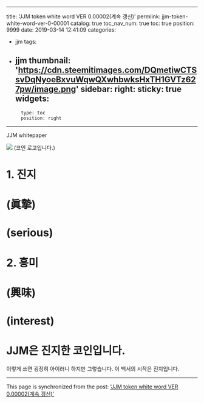 
---
title: 'JJM token white word VER 0.00002(계속 갱신)'
permlink: jjm-token-white-word-ver-0-00001
catalog: true
toc_nav_num: true
toc: true
position: 9999
date: 2019-03-14 12:41:09
categories:
- jjm
tags:
- jjm
thumbnail: 'https://cdn.steemitimages.com/DQmetiwCTSsvDqNyoeBxvuWqwQXwhbwksHxTH1GVTz627pw/image.png'
sidebar:
    right:
        sticky: true
widgets:
    -
        type: toc
        position: right
---


JJM whitepaper

![](https://cdn.steemitimages.com/DQmetiwCTSsvDqNyoeBxvuWqwQXwhbwksHxTH1GVTz627pw/image.png)
(코인 로고입니다.) 

# 1. 진지
  # (眞摯)
  # (serious)

# 2. 흥미
 # (興味)
 # (interest)
  
 


# JJM은 진지한 코인입니다.
 이렇게 쓰면 굉장히 아이러니 하지만 그렇습니다. 이 백서의 시작은 진지입니다.

- - -

This page is synchronized from the post: ['JJM token white word VER 0.00002(계속 갱신)'](https://steemit.com/@virus707/jjm-token-white-word-ver-0-00001)

